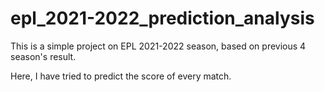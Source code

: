 # epl_2021-2022_prediction_analysis

This is a simple project on EPL 2021-2022 season, based on previous 4 season's result.

Here, I have tried to predict the score of every match.
